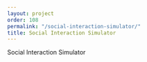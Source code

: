 ```yaml
---
layout: project
order: 108
permalink: "/social-interaction-simulator/"
title: Social Interaction Simulator
---
```


Social Interaction Simulator
